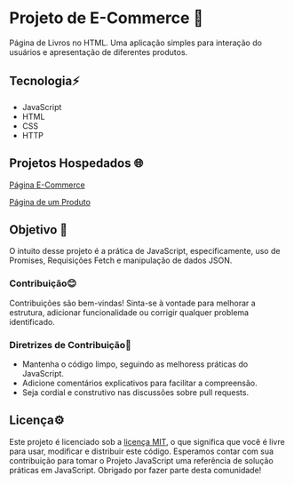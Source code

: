 # Projeto de E-Commerce 📱
 Página de Livros no HTML. Uma aplicação simples para interação do usuários e apresentação de diferentes produtos.

## Tecnologia⚡
* JavaScript
* HTML
* CSS
* HTTP

## Projetos Hospedados 🌐
 [Página E-Commerce](https://gustx21.github.io/E-Commerce/principal/livros.html)

 [Página de um Produto](https://gustx21.github.io/E-Commerce/secundario/livro.html)

## Objetivo 📝
 O intuito desse projeto é a prática de JavaScript, especificamente, uso de Promises, Requisições Fetch e manipulação de dados JSON.

### Contribuição😊
 Contribuições são bem-vindas! Sinta-se à vontade para melhorar a estrutura, adicionar funcionalidade ou corrigir qualquer problema identificado.

### Diretrizes de Contribuição📌
* Mantenha o código limpo, seguindo as melhoress práticas do JavaScript.
* Adicione comentários explicativos para facilitar a compreensão.
* Seja cordial e construtivo nas discussões sobre pull requests.

## Licença⚙️
 Este projeto é licenciado sob a [licença MIT](LICENSA), o que significa que você é livre para usar, modificar e distribuir este código.
 Esperamos contar com sua contribuição para tomar o Projeto JavaScript uma referência de solução práticas em JavaScript. Obrigado por fazer parte desta comunidade!
